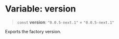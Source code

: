 # Variable: version

> `const` **version**: `"0.0.5-next.1"` = `"0.0.5-next.1"`

Exports the factory version.
